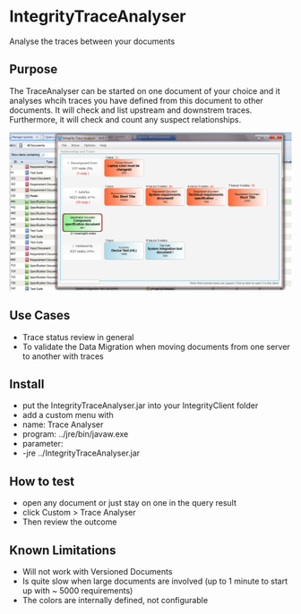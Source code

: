 # IntegrityTraceAnalyser
Analyse the traces between your documents 

## Purpose
The TraceAnalyser can be started on one document of your choice and it analyses whcih traces you have defined from this document  to other documents. 
It will check and list upstream and downstrem traces.
Furthermore, it will check and count any suspect relationships. 

![TraceAnalyser](doc/TraceAnalyser.PNG)

## Use Cases
- Trace status review in general
- To validate the Data Migration when moving documents from one server to another with traces 

## Install
- put the IntegrityTraceAnalyser.jar into your IntegrityClient folder
- add a custom menu with 
-   name: Trace Analyser
-   program:  ../jre/bin/javaw.exe
-   parameter:   
-   -jre ../IntegrityTraceAnalyser.jar

## How to test
- open any document or just stay on one in the query result
- click Custom > Trace Analyser
- Then review the outcome

## Known Limitations
- Will not work with Versioned Documents
- Is quite slow when large documents are involved (up to 1 minute to start up with ~ 5000 requirements)
- The colors are internally defined, not configurable
